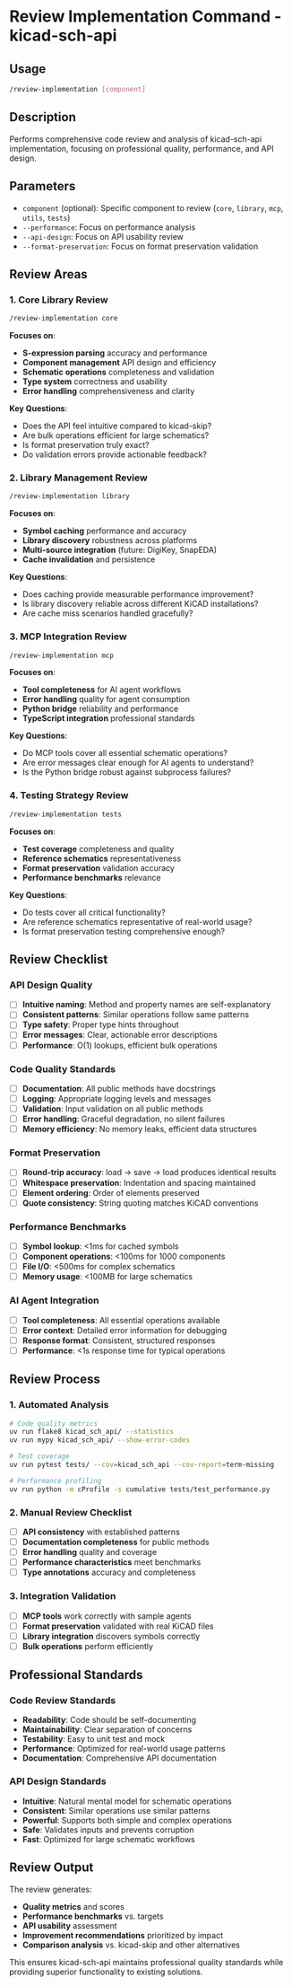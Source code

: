 # Review Implementation Command - kicad-sch-api

## Usage
```bash
/review-implementation [component]
```

## Description
Performs comprehensive code review and analysis of kicad-sch-api implementation, focusing on professional quality, performance, and API design.

## Parameters
- `component` (optional): Specific component to review (`core`, `library`, `mcp`, `utils`, `tests`)
- `--performance`: Focus on performance analysis
- `--api-design`: Focus on API usability review
- `--format-preservation`: Focus on format preservation validation

## Review Areas

### 1. Core Library Review
```bash
/review-implementation core
```

**Focuses on**:
- **S-expression parsing** accuracy and performance
- **Component management** API design and efficiency
- **Schematic operations** completeness and validation
- **Type system** correctness and usability
- **Error handling** comprehensiveness and clarity

**Key Questions**:
- Does the API feel intuitive compared to kicad-skip?
- Are bulk operations efficient for large schematics?
- Is format preservation truly exact?
- Do validation errors provide actionable feedback?

### 2. Library Management Review
```bash
/review-implementation library
```

**Focuses on**:
- **Symbol caching** performance and accuracy
- **Library discovery** robustness across platforms
- **Multi-source integration** (future: DigiKey, SnapEDA)
- **Cache invalidation** and persistence

**Key Questions**:
- Does caching provide measurable performance improvement?
- Is library discovery reliable across different KiCAD installations?
- Are cache miss scenarios handled gracefully?

### 3. MCP Integration Review
```bash
/review-implementation mcp
```

**Focuses on**:
- **Tool completeness** for AI agent workflows
- **Error handling** quality for agent consumption
- **Python bridge** reliability and performance
- **TypeScript integration** professional standards

**Key Questions**:
- Do MCP tools cover all essential schematic operations?
- Are error messages clear enough for AI agents to understand?
- Is the Python bridge robust against subprocess failures?

### 4. Testing Strategy Review
```bash
/review-implementation tests
```

**Focuses on**:
- **Test coverage** completeness and quality
- **Reference schematics** representativeness
- **Format preservation** validation accuracy
- **Performance benchmarks** relevance

**Key Questions**:
- Do tests cover all critical functionality?
- Are reference schematics representative of real-world usage?
- Is format preservation testing comprehensive enough?

## Review Checklist

### API Design Quality
- [ ] **Intuitive naming**: Method and property names are self-explanatory
- [ ] **Consistent patterns**: Similar operations follow same patterns
- [ ] **Type safety**: Proper type hints throughout
- [ ] **Error messages**: Clear, actionable error descriptions
- [ ] **Performance**: O(1) lookups, efficient bulk operations

### Code Quality Standards
- [ ] **Documentation**: All public methods have docstrings
- [ ] **Logging**: Appropriate logging levels and messages
- [ ] **Validation**: Input validation on all public methods
- [ ] **Error handling**: Graceful degradation, no silent failures
- [ ] **Memory efficiency**: No memory leaks, efficient data structures

### Format Preservation
- [ ] **Round-trip accuracy**: load → save → load produces identical results
- [ ] **Whitespace preservation**: Indentation and spacing maintained
- [ ] **Element ordering**: Order of elements preserved
- [ ] **Quote consistency**: String quoting matches KiCAD conventions

### Performance Benchmarks
- [ ] **Symbol lookup**: <1ms for cached symbols
- [ ] **Component operations**: <100ms for 1000 components
- [ ] **File I/O**: <500ms for complex schematics
- [ ] **Memory usage**: <100MB for large schematics

### AI Agent Integration
- [ ] **Tool completeness**: All essential operations available
- [ ] **Error context**: Detailed error information for debugging
- [ ] **Response format**: Consistent, structured responses
- [ ] **Performance**: <1s response time for typical operations

## Review Process

### 1. Automated Analysis
```bash
# Code quality metrics
uv run flake8 kicad_sch_api/ --statistics
uv run mypy kicad_sch_api/ --show-error-codes

# Test coverage
uv run pytest tests/ --cov=kicad_sch_api --cov-report=term-missing

# Performance profiling
uv run python -m cProfile -s cumulative tests/test_performance.py
```

### 2. Manual Review Checklist
- [ ] **API consistency** with established patterns
- [ ] **Documentation completeness** for public methods
- [ ] **Error handling** quality and coverage
- [ ] **Performance characteristics** meet benchmarks
- [ ] **Type annotations** accuracy and completeness

### 3. Integration Validation
- [ ] **MCP tools** work correctly with sample agents
- [ ] **Format preservation** validated with real KiCAD files
- [ ] **Library integration** discovers symbols correctly
- [ ] **Bulk operations** perform efficiently

## Professional Standards

### Code Review Standards
- **Readability**: Code should be self-documenting
- **Maintainability**: Clear separation of concerns
- **Testability**: Easy to unit test and mock
- **Performance**: Optimized for real-world usage patterns
- **Documentation**: Comprehensive API documentation

### API Design Standards
- **Intuitive**: Natural mental model for schematic operations
- **Consistent**: Similar operations use similar patterns
- **Powerful**: Supports both simple and complex operations
- **Safe**: Validates inputs and prevents corruption
- **Fast**: Optimized for large schematic workflows

## Review Output

The review generates:
- **Quality metrics** and scores
- **Performance benchmarks** vs. targets
- **API usability** assessment
- **Improvement recommendations** prioritized by impact
- **Comparison analysis** vs. kicad-skip and other alternatives

This ensures kicad-sch-api maintains professional quality standards while providing superior functionality to existing solutions.